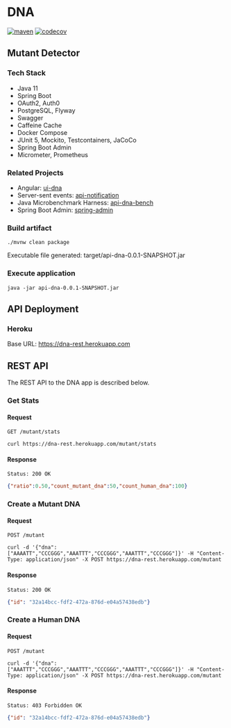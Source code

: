# DNA
[![maven](https://github.com/schambeck/api-dna/actions/workflows/maven.yml/badge.svg)](https://github.com/schambeck/dna/actions/workflows/maven.yml)
[![codecov](https://codecov.io/gh/schambeck/api-dna/branch/main/graph/badge.svg?token=7YX6TXBH4M)](https://codecov.io/gh/schambeck/dna)

## Mutant Detector

### Tech Stack

- Java 11
- Spring Boot
- OAuth2, Auth0
- PostgreSQL, Flyway
- Swagger
- Caffeine Cache
- Docker Compose
- JUnit 5, Mockito, Testcontainers, JaCoCo
- Spring Boot Admin
- Micrometer, Prometheus

### Related Projects

- Angular: [ui-dna](https://github.com/schambeck/ui-dna)
- Server-sent events: [api-notification](https://github.com/schambeck/api-notification)
- Java Microbenchmark Harness: [api-dna-bench](https://github.com/schambeck/api-dna-bench)
- Spring Boot Admin: [spring-admin](https://github.com/schambeck/admin)

### Build artifact

    ./mvnw clean package

Executable file generated: target/api-dna-0.0.1-SNAPSHOT.jar

### Execute application

    java -jar api-dna-0.0.1-SNAPSHOT.jar

## API Deployment

### Heroku

Base URL: https://dna-rest.herokuapp.com

## REST API

The REST API to the DNA app is described below.

### Get Stats

#### Request

`GET /mutant/stats`

    curl https://dna-rest.herokuapp.com/mutant/stats

#### Response

    Status: 200 OK

```json
{"ratio":0.50,"count_mutant_dna":50,"count_human_dna":100}
```

### Create a Mutant DNA

#### Request

`POST /mutant`

    curl -d '{"dna": ["AAAATT","CCCGGG","AAATTT","CCCGGG","AAATTT","CCCGGG"]}' -H "Content-Type: application/json" -X POST https://dna-rest.herokuapp.com/mutant

#### Response

    Status: 200 OK

```json
{"id": "32a14bcc-fdf2-472a-876d-e04a57438edb"}
```

### Create a Human DNA

#### Request

`POST /mutant`

    curl -d '{"dna": ["AAATTT","CCCGGG","AAATTT","CCCGGG","AAATTT","CCCGGG"]}' -H "Content-Type: application/json" -X POST https://dna-rest.herokuapp.com/mutant

#### Response

    Status: 403 Forbidden OK

```json
{"id": "32a14bcc-fdf2-472a-876d-e04a57438edb"}

```


